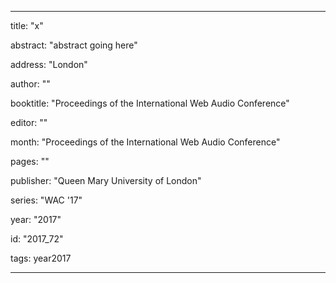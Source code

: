 ---
      
title: "x" 
      
abstract: "abstract going here"
      
address: "London" 
      
author: "" 
      
booktitle: "Proceedings of the International Web Audio Conference" 
      
editor: "" 
      
month: "Proceedings of the International Web Audio Conference"
      
pages: "" 
      
publisher: "Queen Mary University of London" 
      
series: "WAC '17"  
      
year: "2017" 
      
id: "2017_72" 
      
tags: year2017 
      
---